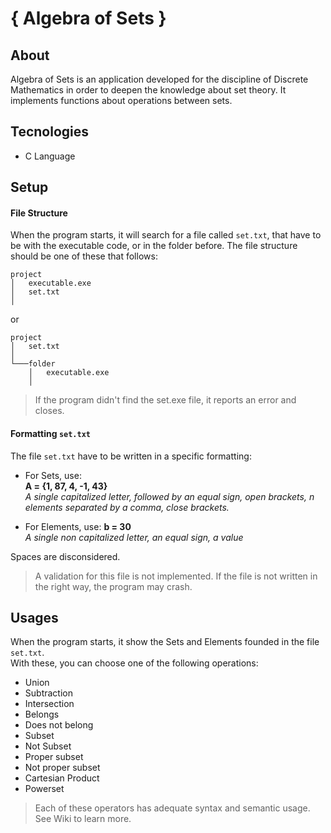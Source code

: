 # { Algebra of Sets }

## About

Algebra of Sets is an application developed for the discipline of Discrete Mathematics in order to deepen the knowledge about set theory. It implements functions about operations between sets.

## Tecnologies

* C Language

## Setup

#### File Structure

When the program starts, it will search for a file called ```set.txt```, that have to be with the executable code, or in the folder before. The file structure should be one of these that follows:

```
project
│   executable.exe
│   set.txt    
│
```
or

```
project
│   set.txt
│
└───folder
    │   executable.exe
    │   
```

>If the program didn't find the set.exe file, it reports an error and closes.

#### Formatting ```set.txt``` 

The file ```set.txt``` have to be written in a specific formatting:
  
- For Sets, use:  
**A = {1, 87, 4, -1, 43}**  
*A single capitalized letter, followed by an equal sign, open brackets, n elements separated by a comma, close brackets.*  
  
- For Elements, use:
**b = 30**  
*A single non capitalized letter, an equal sign, a value*  

Spaces are disconsidered.  
>A validation for this file is not implemented. If the file is not written in the right way, the program may crash.  

## Usages
When the program starts, it show the Sets and Elements founded in the file ```set.txt```.  
With these, you can choose one of the following operations:  

- Union
- Subtraction
- Intersection
- Belongs
- Does not belong
- Subset
- Not Subset
- Proper subset
- Not proper subset
- Cartesian Product
- Powerset
  
> Each of these operators has adequate syntax and semantic usage. See Wiki to learn more.
